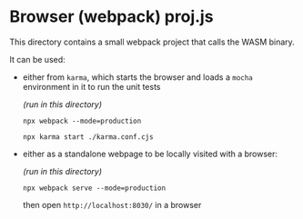 # Browser (webpack) proj.js

This directory contains a small webpack project that calls the WASM binary.


It can be used:


  * either from `karma`, which starts the browser and loads a `mocha` environment in it to run the unit tests

    *(run in this directory)*

    `npx webpack --mode=production`

    `npx karma start ./karma.conf.cjs`


  * either as a standalone webpage to be locally visited with a browser:

    *(run in this directory)*

    `npx webpack serve --mode=production`

    then open `http://localhost:8030/` in a browser
